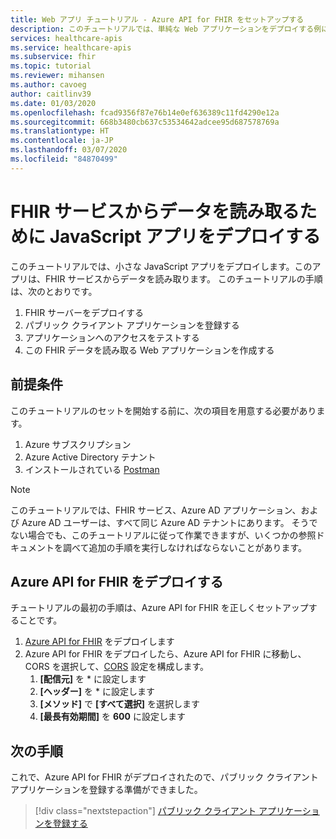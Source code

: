 ```yaml
---
title: Web アプリ チュートリアル - Azure API for FHIR をセットアップする
description: このチュートリアルでは、単純な Web アプリケーションをデプロイする例について説明します。 この最初のチュートリアルでは、Azure API for FHIR の前提条件とデプロイについて説明します
services: healthcare-apis
ms.service: healthcare-apis
ms.subservice: fhir
ms.topic: tutorial
ms.reviewer: mihansen
ms.author: cavoeg
author: caitlinv39
ms.date: 01/03/2020
ms.openlocfilehash: fcad9356f87e76b14e0ef636389c11fd4290e12a
ms.sourcegitcommit: 668b3480cb637c53534642adcee95d687578769a
ms.translationtype: HT
ms.contentlocale: ja-JP
ms.lasthandoff: 03/07/2020
ms.locfileid: "84870499"
---
```

# <a name="deploy-javascript-app-to-read-data-from-fhir-service"></a>FHIR サービスからデータを読み取るために JavaScript アプリをデプロイする
このチュートリアルでは、小さな JavaScript アプリをデプロイします。このアプリは、FHIR サービスからデータを読み取ります。 このチュートリアルの手順は、次のとおりです。
1. FHIR サーバーをデプロイする
1. パブリック クライアント アプリケーションを登録する
1. アプリケーションへのアクセスをテストする
1. この FHIR データを読み取る Web アプリケーションを作成する

## <a name="prerequisites"></a>前提条件
このチュートリアルのセットを開始する前に、次の項目を用意する必要があります。
1. Azure サブスクリプション
1. Azure Active Directory テナント
1. インストールされている [Postman](https://www.getpostman.com/)

> [!NOTE]
> このチュートリアルでは、FHIR サービス、Azure AD アプリケーション、および Azure AD ユーザーは、すべて同じ Azure AD テナントにあります。 そうでない場合でも、このチュートリアルに従って作業できますが、いくつかの参照ドキュメントを調べて追加の手順を実行しなければならないことがあります。

## <a name="deploy-azure-api-for-fhir"></a>Azure API for FHIR をデプロイする
チュートリアルの最初の手順は、Azure API for FHIR を正しくセットアップすることです。

1. [Azure API for FHIR](fhir-paas-portal-quickstart.md) をデプロイします
1. Azure API for FHIR をデプロイしたら、Azure API for FHIR に移動し、CORS を選択して、[CORS](configure-cross-origin-resource-sharing.md) 設定を構成します。 
    1. **[配信元]** を * に設定します
    1. **[ヘッダー]** を * に設定します
    1. **[メソッド]** で **[すべて選択]** を選択します
    1. **[最長有効期間]** を **600** に設定します

## <a name="next-steps"></a>次の手順
これで、Azure API for FHIR がデプロイされたので、パブリック クライアント アプリケーションを登録する準備ができました。

>[!div class="nextstepaction"]
>[パブリック クライアント アプリケーションを登録する](tutorial-web-app-public-app-reg.md)
